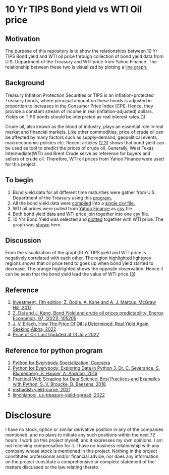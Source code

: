 # 10 Yr TIPS Bond yield vs WTI Oil price

## Motivation
The purpose of this repository is to show the relationships between 10 Yr TIPS Bond yield and WTI oil price through collection of bond yield data from U.S. Department of the Treasury and WTI price from Yahoo Finance. The relationship between these two is visualized by plotting a [line graph.](https://github.com/lance8831/Treasury-real-yield-vs-WTI/blob/main/10Yr%20TIPS%20Yield%20vs%20WTI%20Oil%20Price-2003-2022.png)

## Background
Treasury Inflation Protection Securities or TIPS is an inflation-protected Treasury bonds, where principal amount on these bonds 
is adjusted in proportion to increases in the Consumer Price Index (CPI).
Hence, they provide a constant stream of income in real (inflation-adjusted) dollars. 
Yields on TIPS bonds should be interpreted as real interest rates.([1](https://www.amazon.com/dp/1259277178/ref=sspa_dk_detail_1?psc=1&pd_rd_i=1259277178&pd_rd_w=i30ms&content-id=amzn1.sym.837c9c40-8722-4df3-9922-02a1f44f92b9&pf_rd_p=837c9c40-8722-4df3-9922-02a1f44f92b9&pf_rd_r=PHD2690HE8DVPBSR31DG&pd_rd_wg=wovlr&pd_rd_r=e821867f-a7b1-41c9-8184-8c3e2e2f728f)) 

Crude oil, also known as the blood of industry, plays an essential role in real market and financial markets. Like other commodities, price of crude oil can be affected by many factors such as supply-demand, geopolitical events, macroeconomic policies etc. Recent articles ([2](https://www.sciencedirect.com/science/article/pii/S0140988321001109),[3](https://seekingalpha.com/article/4484793-price-of-oil-determined-real-yield)) shows that bond yield can be used as tool to predict the prices of crude oil. Generally, West Texas Intermediate(WTI) and Brent Crude serve as reference for buyers and sellers of crude oil. Therefore, WTI oil prices from Yahoo Finance were used for this project.

## To begin
1. Bond yield data for all different time maturities were gather from U.S. Department of the Treasury using this [program.](https://github.com/lance8831/Treasury-real-yield-vs-WTI/blob/main/treasury_real_yield.py)
2. All the bond yield data were [compiled](https://github.com/lance8831/Treasury-real-yield-vs-WTI/blob/main/join_file.py) into a [single csv file.](https://github.com/lance8831/Treasury-real-yield-vs-WTI/blob/main/treasury_real_yield_all.csv)
3. WTI oil prices were pulled from [Yahoo Finance](https://github.com/lance8831/Treasury-real-yield-vs-WTI/blob/main/WTI.py) as [csv](https://github.com/lance8831/Treasury-real-yield-vs-WTI/blob/main/WTI_price.csv) file.
4. Both bond yield data and WTI price join together into one [csv](https://github.com/lance8831/Treasury-real-yield-vs-WTI/blob/main/real_yield_vs_WTI.csv) file.
5. 10 Yrs Bond Yield was selected and [plotted](https://github.com/lance8831/Treasury-real-yield-vs-WTI/blob/main/plot.py) together with WTI price. The graph was [shown](https://github.com/lance8831/Treasury-real-yield-vs-WTI/blob/main/10Yr%20TIPS%20Yield%20vs%20WTI%20Oil%20Price-2003-2022.png) here.
 
## Discussion
From the visualization of the graph,10 Yr TIPS yield and WTI price is negatively correlated with each other. The region highlighted lightgrey regions shows that oil price tend to goes up when bond yield started to decrease. The orange highlighted shows the opposite observation. Hence it can be seen that the bond yield lead the value of WTI price.([3](https://seekingalpha.com/article/4484793-price-of-oil-determined-real-yield))

## Reference
1. [Investment, 11th edition, Z. Bodie, A. Kane and A. J. Marcus, McGraw Hill, 2017](https://www.amazon.com/dp/1259277178/ref=sspa_dk_detail_1?psc=1&pd_rd_i=1259277178&pd_rd_w=i30ms&content-id=amzn1.sym.837c9c40-8722-4df3-9922-02a1f44f92b9&pf_rd_p=837c9c40-8722-4df3-9922-02a1f44f92b9&pf_rd_r=PHD2690HE8DVPBSR31DG&pd_rd_wg=wovlr&pd_rd_r=e821867f-a7b1-41c9-8184-8c3e2e2f728f)
2. [Z. Dai and J. Kang, Bond Yield and crude oil prices predictability, Energy Economics, 97, (2021), 105205](https://www.sciencedirect.com/science/article/pii/S0140988321001109)
3. [J. V. Erlach, How The Price Of Oil Is Determined: Real Yield Again, Seeking Alpha, 2022](https://seekingalpha.com/article/4484793-price-of-oil-determined-real-yield)
4. [Price of Oil, Last Updated at 13 July 2022](https://en.wikipedia.org/wiki/Price_of_oil)

## Reference for python program
1. [Python for Everybody Specialization, Coursera](https://www.coursera.org/specializations/python)
2. [Python for Everybody: Exploring Data in Python 3, Dr. C. Severance, S. Blumenberg, E. Hauser, A. Andrion, 2016](https://www.amazon.com/Python-Everybody-Exploring-Data/dp/1530051126)
3. [Practical Web Scraping for Data Science: Best Practices and Examples with Python, S. V. Broucke, B. Baesens, 2018](https://www.amazon.com/Practical-Web-Scraping-Data-Science-ebook/dp/B07CH3CH51/ref=sr_1_1crid=1YJCM3FCB3RHP&keywords=practical+web+scraping+for+data+science&qid=1658660421&sprefix=Practical+web+sc%2Caps%2C236&sr=8-1)
4. [mshadish,yield-curve, 2021](https://github.com/mshadish/yield-curve)
5. [limchiahooi, us-treasury-yield-spread, 2022](https://github.com/limchiahooi/us-treasury-yield-spread#us-treasury-yield-spread)

# Disclosure
I have no stock, option or similar derivative position in any of the companies mentioned, and no plans to initiate any such positions within the next 72 hours. I work on this project myself, and it expresses my own opinions. I am not receiving compensation for it. I have no business relationship with any company whose stock is mentioned in this project. Nothing in the project constitutes professional and/or financial advice, nor does any information on the project constitute a comprehensive or complete statement of the matters discussed or the law relating thereto. 
